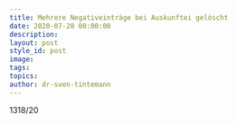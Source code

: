```yaml
---
title: Mehrere Negativeinträge bei Auskunftei gelöscht
date: 2020-07-20 00:00:00
description:
layout: post
style_id: post
image:
tags:
topics:
author: dr-sven-tintemann
---
```


1318/20
